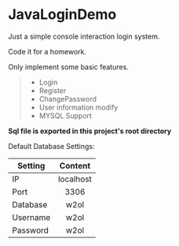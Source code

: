 # JavaLoginDemo

Just a simple console interaction login system.

Code it for a homework.

Only implement some basic features.

> * Login
> * Register
> * ChangePassword
> * User information modify
> * MYSQL Support

**Sql file is exported in this project's root directory**

Default Database Settings:

|   Setting  |  Content   |
| --------   |   :-----:  | 
| IP         | localhost  |  
| Port       |   3306     |
| Database   |    w2ol    |
| Username   |    w2ol    |
| Password   |    w2ol    |
